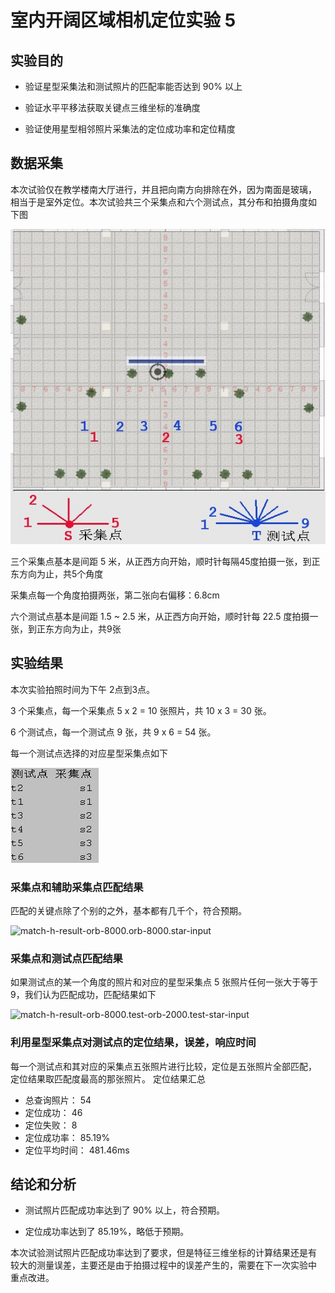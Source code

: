 # 室内开阔区域相机定位实验 5 #

## 实验目的 ##

* 验证星型采集法和测试照片的匹配率能否达到 90% 以上

* 验证水平平移法获取关键点三维坐标的准确度

* 验证使用星型相邻照片采集法的定位成功率和定位精度

## 数据采集 ##

本次试验仅在教学楼南大厅进行，并且把向南方向排除在外，因为南面是玻璃，
相当于是室外定位。本次试验共三个采集点和六个测试点，其分布和拍摄角度如
下图

![拍摄点](test-star-spots.jpg)

三个采集点基本是间距 5 米，从正西方向开始，顺时针每隔45度拍摄一张，到正东方向为止，共5个角度

采集点每一个角度拍摄两张，第二张向右偏移：6.8cm

六个测试点基本是间距 1.5 ~ 2.5 米，从正西方向开始，顺时针每 22.5 度拍摄一张，到正东方向为止，共9张

## 实验结果

本次实验拍照时间为下午 2点到3点。

3 个采集点，每一个采集点 5 x 2 = 10 张照片，共 10 x 3 = 30 张。

6 个测试点，每一个测试点 9 张，共 9 x 6 = 54 张。

每一个测试点选择的对应星型采集点如下

![测试点匹配关系](test-star-map.jpg)

### 采集点和辅助采集点匹配结果

匹配的关键点除了个别的之外，基本都有几千个，符合预期。

![match-h-result-orb-8000.orb-8000.star-input](results/match-h-result-orb-8000.orb-8000.star-input.jpg)

### 采集点和测试点匹配结果

如果测试点的某一个角度的照片和对应的星型采集点 5 张照片任何一张大于等于 9，我们认为匹配成功，匹配结果如下

![match-h-result-orb-8000.test-orb-2000.test-star-input](results/match-h-result-orb-8000.test-orb-2000.test-star-input.jpg)

### 利用星型采集点对测试点的定位结果，误差，响应时间

每一个测试点和其对应的采集点五张照片进行比较，定位是五张照片全部匹配，
定位结果取匹配度最高的那张照片。 定位结果汇总

* 总查询照片：   54
* 定位成功：     46
* 定位失败：     8
* 定位成功率：   85.19%
* 定位平均时间： 481.46ms

## 结论和分析

* 测试照片匹配成功率达到了 90% 以上，符合预期。

* 定位成功率达到了 85.19%，略低于预期。

本次试验测试照片匹配成功率达到了要求，但是特征三维坐标的计算结果还是有
较大的测量误差，主要还是由于拍摄过程中的误差产生的，需要在下一次实验中
重点改进。

